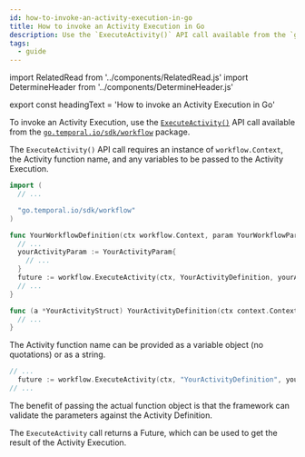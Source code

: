 ```yaml
---
id: how-to-invoke-an-activity-execution-in-go
title: How to invoke an Activity Execution in Go
description: Use the `ExecuteActivity()` API call available from the `go.temporal.io/sdk/workflow` package.
tags:
  - guide
---
```


import RelatedRead from '../components/RelatedRead.js'
import DetermineHeader from '../components/DetermineHeader.js'

export const headingText = 'How to invoke an Activity Execution in Go'

<DetermineHeader
hLevel={props.heading}
hText={headingText}
/>

To invoke an Activity Execution, use the [`ExecuteActivity()`](https://pkg.go.dev/go.temporal.io/sdk@v1.8.0/workflow#ExecuteActivity) API call available from the [`go.temporal.io/sdk/workflow`](https://pkg.go.dev/go.temporal.io/sdk@v1.8.0/workflow) package.

The `ExecuteActivity()` API call requires an instance of `workflow.Context`, the Activity function name, and any variables to be passed to the Activity Execution.

```go
import (
  // ...

  "go.temporal.io/sdk/workflow"
)

func YourWorkflowDefinition(ctx workflow.Context, param YourWorkflowParam) (YourWorkflowResponse, error) {
  // ...
  yourActivityParam := YourActivityParam{
    // ...
  }
  future := workflow.ExecuteActivity(ctx, YourActivityDefinition, yourActivityParam)
  // ...
}

func (a *YourActivityStruct) YourActivityDefinition(ctx context.Context, param YourActivityParam) error {
  // ...
}
```

The Activity function name can be provided as a variable object (no quotations) or as a string.

```go
// ...
  future := workflow.ExecuteActivity(ctx, "YourActivityDefinition", yourActivityParam)
// ...
```

The benefit of passing the actual function object is that the framework can validate the parameters against the Activity Definition.

The `ExecuteActivity` call returns a Future, which can be used to get the result of the Activity Execution.
